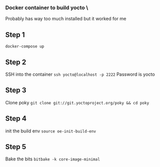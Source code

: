 ### Docker container to build yocto \
Probably has way too much installed but it worked for me

## Step 1
`docker-compose up`

## Step 2
SSH into the container
`ssh yocto@localhost -p 2222`
Password is yocto

## Step 3
Clone poky 
`git clone git://git.yoctoproject.org/poky && cd poky`

## Step 4
init the build env
`source oe-init-build-env`

## Step 5
Bake the bits
`bitbake -k core-image-minimal`
